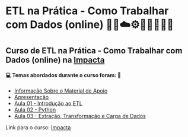 # ETL na Prática - Como Trabalhar com Dados (online) 🤖🎲☁️⚙️🤯👨🏻‍💻🐍
## Curso de ETL na Prática - Como Trabalhar com Dados (online) na [Impacta](https://www.impacta.com.br/cursos/etl-na-pratica-como-trabalhar-com-dados-online)
#### 💻 Temas abordados durante o curso foram: 🚀

- [Informação Sobre o Material de Apoio](https://github.com/romulovieira777/ETL_na_Pratica_como_Trabalhar_com_Dados_Online/tree/main/Informacao_Sobre_o_Material_de_Apoio)
- [Apresentação](https://github.com/romulovieira777/ETL_na_Pratica_como_Trabalhar_com_Dados_Online/tree/main/Apresentacao)
- [Aula 01 - Introdução ao ETL](https://github.com/romulovieira777/ETL_na_Pratica_como_Trabalhar_com_Dados_Online/tree/main/Aula_01_Introducao_ao_ETL)
- [Aula 02 - Python](https://github.com/romulovieira777/ETL_na_Pratica_como_Trabalhar_com_Dados_Online/tree/main/Aula_02_Python)
- [Aula 03 - Extração, Transformação e Carga de Dados]()

Link para o curso: [Impacta](https://www.impacta.com.br/cursos/etl-na-pratica-como-trabalhar-com-dados-online)
